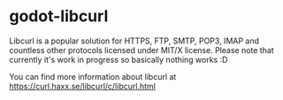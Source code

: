 # godot-libcurl
Libcurl is a popular solution for HTTPS, FTP, SMTP, POP3, IMAP and countless other protocols licensed under MIT/X license. Please note that currently it's work in progress so basically nothing works :D 

You can find more information about libcurl at https://curl.haxx.se/libcurl/c/libcurl.html 
